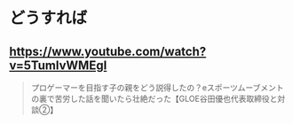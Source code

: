 # どうすれば

## https://www.youtube.com/watch?v=5TumlvWMEgI

> プロゲーマーを目指す子の親をどう説得したの？eスポーツムーブメントの裏で苦労した話を聞いたら壮絶だった【GLOE谷田優也代表取締役と対談②】 
